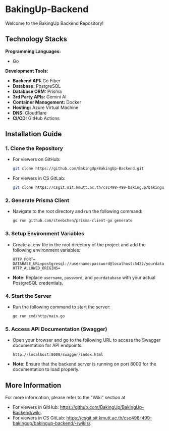 # BakingUp-Backend

Welcome to the BakingUp Backend Repository!

## Technology Stacks
<b>Programming Languages:</b>
- Go

<b>Development Tools:</b>
- <b>Backend API:</b> Go Fiber
- <b>Database:</b> PostgreSQL
- <b>Database ORM:</b> Prisma
- <b>3rd Party APIs:</b> Gemini AI
- <b>Container Management:</b> Docker
- <b>Hosting:</b> Azure Virtual Machine
- <b>DNS:</b> Cloudflare
- <b>CI/CD:</b> GitHub Actions

## Installation Guide
### 1. Clone the Repository
- For viewers on GitHub:
  
  ```bash
  git clone https://github.com/BakingUp/BakingUp-Backend.git
  ```
- For viewers in CS GitLab:
  
  ```bash
  git clone https://csgit.sit.kmutt.ac.th/csc498-499-bakingup/bakingup-backend.git
  ```
### 2. Generate Prisma Client
- Navigate to the root directory and run the following command:
  
  ```bash
  go run github.com/steebchen/prisma-client-go generate
  ```
### 3. Setup Environment Variables
 - Create a .env file in the root directory of the project and add the following environment variables:
   
   ```env
   HTTP_PORT=
   DATABASE_URL=postgresql://username:password@localhost:5432/yourdatabase
   HTTP_ALLOWED_ORIGINS=
   ```
 - **Note:** Replace `username`, `password`, and `yourdatabase` with your actual PostgreSQL credentials.
### 4. Start the Server
 - Run the following command to start the server:
   
   ```bash
   go run cmd/http/main.go
   ```

### 5. Access API Documentation (Swagger)
- Open your browser and go to the following URL to access the Swagger documentation for API endpoints:

    ```env
    http://localhost:8000/swagger/index.html
    ```
- **Note:** Ensure that the backend server is running on port 8000 for the documentation to load properly.

## More Information
For more information, please refer to the "Wiki" section at 
- For viewers in GitHub: https://github.com/BakingUp/BakingUp-Backend/wiki.
- For viewers in CS GitLab: https://csgit.sit.kmutt.ac.th/csc498-499-bakingup/bakingup-backend/-/wikis/.
